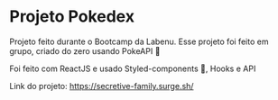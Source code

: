 # Projeto Pokedex

Projeto feito durante o Bootcamp da Labenu. Esse projeto foi feito em grupo, criado do zero usando PokeAPI :yellow_heart:

Foi feito com ReactJS e usado Styled-components :nail_care:, Hooks e API

Link do projeto: https://secretive-family.surge.sh/



